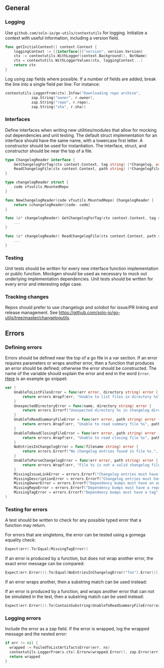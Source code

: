 
## General

### Logging

Use `github.com/solo-io/go-utils/contextutils` for logging. 
Initialize a context with useful information, including a version field.

```go
func getInitialContext() context.Context {
	loggingContext := []interface{}{"version", version.Version}
	ctx := contextutils.WithLogger(context.Background(), BotName)
	ctx = contextutils.WithLoggerValues(ctx, loggingContext...)
	return ctx
}
```

Log using zap fields where possible. If a number of fields are added, break the line into a single
 field per line: For instance:

```go
contextutils.LoggerFrom(ctx).Infow("Downloading repo archive",
			zap.String("owner", r.owner),
			zap.String("repo", r.repo),
			zap.String("sha", r.sha))
```

### Interfaces

Define interfaces when writing new utilities/modules that allow for mocking out dependencies and unit testing. 
The default struct implementation for an interface should have the same name, with a lowercase first letter. 
A constructor should be used for instantiation. The interface, struct, and constructor should be near the top of a file. 

```go
type ChangelogReader interface {
	GetChangelogForTag(ctx context.Context, tag string) (*Changelog, error)
	ReadChangelogFile(ctx context.Context, path string) (*ChangelogFile, error)
}

type changelogReader struct {
	code vfsutils.MountedRepo
}

func NewChangelogReader(code vfsutils.MountedRepo) ChangelogReader {
	return &changelogReader{code: code}
}

func (c* changelogReader) GetChangelogForTag(ctx context.Context, tag string) (*Changelog, error) {
	...
}

func (c* changelogReader) ReadChangelogFile(ctx context.Context, path string) (*ChangelogFile, error) {
	...
}
```

### Testing

Unit tests should be written for every new interface function implementation or public function. 
Mockgen should be used as necessary to mock out underlying implementation dependencies. 
Unit tests should be written for every error and interesting edge case. 

### Tracking changes

Repos should prefer to use changelogs and solobot for issue/PR linking and release management. 
See https://github.com/solo-io/go-utils/tree/master/changelogutils.

## Errors

### Defining errors 

Errors should be defined near the top of a go file in a var section. If an error requires parameters or wraps another
error, then a function that produces an error should be defined; otherwise the error should be constructed. The name
of the variable should explain the error and end in the word `Error`. 
[Here](https://github.com/solo-io/go-utils/blob/60436767a0379abc08c12814fdfb8bb84f301a3a/changelogutils/reader.go) 
is an example go snippet:

```go
var (
	UnableToListFilesError = func(err error, directory string) error {
		return errors.Wrapf(err, "Unable to list files in directory %s", directory)
	}
	UnexpectedDirectoryError = func(name, directory string) error {
		return errors.Errorf("Unexpected directory %s in changelog directory %s", name, directory)
	}
	UnableToReadSummaryFileError = func(err error, path string) error {
		return errors.Wrapf(err, "Unable to read summary file %s", path)
	}
	UnableToReadClosingFileError = func(err error, path string) error {
		return errors.Wrapf(err, "Unable to read closing file %s", path)
	}
	NoEntriesInChangelogError = func(filename string) error {
		return errors.Errorf("No changelog entries found in file %s.", filename)
	}
	UnableToParseChangelogError = func(err error, path string) error {
		return errors.Wrapf(err, "File %s is not a valid changelog file.", path)
	}
	MissingIssueLinkError = errors.Errorf("Changelog entries must have an issue link")
	MissingDescriptionError = errors.Errorf("Changelog entries must have a description")
	MissingOwnerError = errors.Errorf("Dependency bumps must have an owner")
	MissingRepoError = errors.Errorf("Dependency bumps must have a repo")
	MissingTagError = errors.Errorf("Dependency bumps must have a tag")
)
```

### Testing for errors

A test should be written to check for any possible typed error that a function may return. 

For errors that are singletons, the error can be tested using a gomega equality check: 
```go
Expect(err).To(Equal(MissingTagError))
```

If an error is produced by a function, but does not wrap another error, the exact error message can be compared:
```go
Expect(err.Error()).To(Equal(NoEntriesInChangelogError("foo").Error()))
```

If an error wraps another, then a substring match can be used instead:

If an error is produced by a function, and wraps another error that can not be simulated in the test, then a substring
match can be used instead:
```go
Expect(err.Error()).To(ContainSubstring(UnableToReadSummaryFileError(errors.Errorf(""), path).Error()))
```

### Logging errors

Include the error as a zap field. If the error is wrapped, log the wrapped message and the nested error:

```go
if err != nil {
  wrapped := FailedToListArtifactsError(err, ns)
  contextutils.LoggerFrom(s.ctx).Errorw(wrapped.Error(), zap.Error(err), zap.Any("request", request))
  return wrapped
}
```

